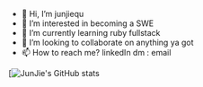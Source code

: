- 👋 Hi, I’m junjiequ
- 👀 I’m interested in becoming a SWE
- 🌱 I’m currently learning ruby fullstack 
- 💞️ I’m looking to collaborate on anything ya got
- 📫 How to reach me? linkedIn dm : email

[![JunJie's GitHub stats](https://github-readme-stats.vercel.app/api?username=junjiequ1459&show_icons=true&theme=radical)
<!---
junjiequ1459/junjiequ1459 is a ✨ special ✨ repository because its `README.md` (this file) appears on your GitHub profile.
You can click the Preview link to take a look at your changes.
--->
